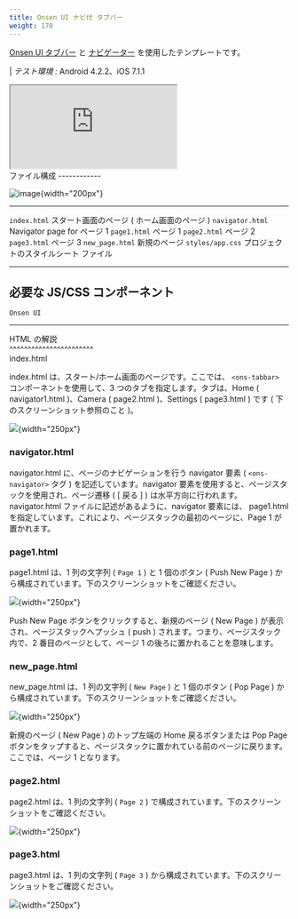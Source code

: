 ```yaml
---
title: Onsen UI ナビ付 タブバー
weight: 170
---
```


[Onsen UI タブバー](https://ja.onsen.io/v2/api/js/ons-tabbar.html) と
[ナビゲーター](https://ja.onsen.io/v2/api/js/ons-navigator.html)
を使用したテンプレートです。

| *テスト環境 :* Android 4.2.2、iOS 7.1.1

<div class="iframe-samples">
  <iframe src="https://monaca.github.io/project-templates/9-ons-tab-nav/www/index.html" style="max-width: 150%;"></iframe>
</div>
ファイル構成
------------

![image](images/onsen_ui_tabbar_navigator/tabbar_1.png){width="200px"}

  ------------------ ---------------------------------------------
  `index.html`       スタート画面のページ ( ホーム画面のページ )
  `navigator.html`   Navigator page for ページ 1
  `page1.html`       ページ 1
  `page2.html`       ページ 2
  `page3.html`       ページ 3
  `new_page.html`    新規のページ
  `styles/app.css`   プロジェクトのスタイルシート ファイル
  ------------------ ---------------------------------------------

必要な JS/CSS コンポーネント
----------------------------

  `Onsen UI`                                       
  ------------------------------------------------ --
                                                   
  HTML の解説                                      
  \^\^\^\^\^\^\^\^\^\^\^\^\^\^\^\^\^\^\^\^\^\^\^   
  index.html                                       

index.html は、スタート/ホーム画面のページです。ここでは、
`<ons-tabbar>` コンポーネントを使用して、3
つのタブを指定します。タブは、Home ( navigator1.html )、Camera (
page2.html )、Settings ( page3.html ) です (
下のスクリーンショット参照のこと )。

![](images/onsen_ui_tabbar_navigator/tabbar_6.png){width="250px"}

### navigator.html

navigator.html に、ページのナビゲーションを行う navigator 要素 (
`<ons-navigator>` タグ ) を記述しています。navigator
要素を使用すると、ページスタックを使用され、ページ遷移 ( \[ 戻る \] )
は水平方向に行われます。 navigator.html
ファイルに記述があるように、navigator 要素には、 page1.html
を指定しています。これにより、ページスタックの最初のページに、Page 1
が置かれます。

### page1.html

page1.html は、1 列の文字列 ( `Page 1` ) と 1 個のボタン ( Push New Page
) から構成されています。下のスクリーンショットをご確認ください。

![](images/onsen_ui_tabbar_navigator/tabbar_2.png){width="250px"}

Push New Page ボタンをクリックすると、新規のページ ( New Page )
が表示され、ページスタックへプッシュ ( push )
されます。つまり、ページスタック内で、2 番目のページとして、ページ 1
の後ろに置かれることを意味します。

### new\_page.html

new\_page.html は、1 列の文字列 ( `New Page` ) と 1 個のボタン (
Pop Page )
から構成されています。下のスクリーンショットをご確認ください。

![](images/onsen_ui_tabbar_navigator/tabbar_5.png){width="250px"}

新規のページ ( New Page ) のトップ左端の Home 戻るボタンまたは Pop Page
ボタンをタップすると、ページスタックに置かれている前のページに戻ります。ここでは、ページ
1 となります。

### page2.html

page2.html は、1 列の文字列 ( `Page 2` )
で構成されています。下のスクリーンショットをご確認ください。

![](images/onsen_ui_tabbar_navigator/tabbar_3.png){width="250px"}

### page3.html

page3.html は、1 列の文字列 ( `Page 3` )
から構成されています。下のスクリーンショットをご確認ください。

![](images/onsen_ui_tabbar_navigator/tabbar_4.png){width="250px"}
